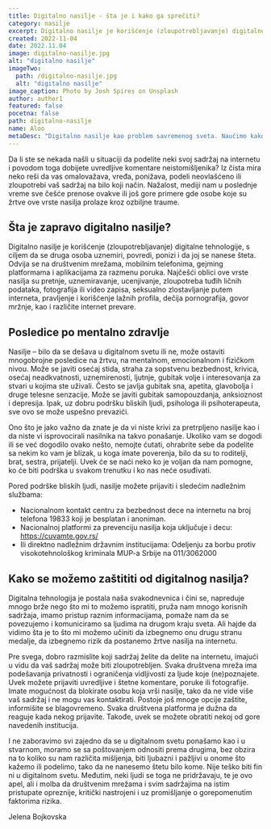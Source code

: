 ```yaml
---
title: Digitalno nasilje - šta je i kako ga sprečiti?
category: nasilje
excerpt: Digitalno nasilje je korišćenje (zloupotrebljavanje) digitalne tehnologije, s ciljem da se druga osoba uznemiri, povredi, ponizi i da joj se nanese šteta.
created: 2022-11-04
date: 2022.11.04
image: digitalno-nasilje.jpg
alt: "digitalno nasilje"
imageTwo:
  path: /digitalno-nasilje.jpg
  alt: "digitalno nasilje"
image_caption: Photo by Josh Spires on Unsplash
author: author1
featured: false
pocetna: false
path: digitalno-nasilje
name: Aloo
metaDesc: "Digitalno nasilje kao problem savremenog sveta. Naučimo kako da se ponašamo u digitalnom svetu i kako da se ponašamo ako neko sprovodi digitalno nasilje nad nama."
---
```


Da li ste se nekada našli u situaciji da podelite neki svoj sadržaj na internetu i povodom toga dobijete uvredljive komentare neistomišljenika? Iz čista mira neko reši da vas omalovažava, vređa, ponižava, podeli neovlašćeno ili zloupotrebi vaš sadržaj na bilo koji način. Nažalost, mediji nam u poslednje vreme sve češće prenose ovakve ili još gore primere gde osobe koje su žrtve ove vrste nasilja prolaze kroz ozbiljne traume. 

## Šta je zapravo digitalno nasilje?

Digitalno nasilje je korišćenje (zloupotrebljavanje) digitalne tehnologije, s ciljem da se druga osoba uznemiri, povredi, ponizi i da joj se nanese šteta. Odvija se na društvenim mrežama, mobilnim telefonima, gejming platformama i aplikacijama za razmenu poruka. Najčešći oblici ove vrste nasilja su pretnje, uznemiravanje, ucenjivanje, zloupotreba tuđih ličnih podataka, fotografija ili video zapisa, seksualno zlostavljanje putem interneta, pravljenje i korišćenje lažnih profila, dečija pornografija, govor mržnje, kao i različite internet prevare. 


## Posledice po mentalno zdravlje

Nasilje – bilo da se dešava u digitalnom svetu ili ne, može ostaviti mnogobrojne posledice na žrtvu, na mentalnom, emocionalnom i fizičkom nivou. 
Može se javiti osećaj stida, straha za sopstvenu bezbednost, krivica, osećaj neadkvatnosti, uznemirenosti, ljutnje, gubitak volje i interesovanja za stvari u kojima ste uživali. Često se javlja gubitak sna, apetita, glavobolja i druge telesne senzacije. Može se javiti gubitak samopouzdanja, anksioznost i depresija. Ipak, uz dobru podršku bliskih ljudi, psihologa ili psihoterapeuta, sve ovo se može uspešno prevazići. 

Ono što je jako važno da znate je da vi niste krivi za pretrpljeno nasilje kao i da niste vi isprovocirali nasilnika na takvo ponašanje. Ukoliko vam se dogodi ili se već dogodilo ovako nešto, nemojte ćutati, ohrabrite sebe da podelite sa nekim ko vam je blizak, u koga imate poverenja, bilo da su to roditelji, brat, sestra, prijatelji. Uvek će se naći neko ko je voljan da nam pomogne, ko će biti podrška u svakom trenutku i ko nas neće osuđivati. 


Pored podrške bliskih ljudi, nasilje možete prijaviti i sledećim nadležnim službama: 
- Nacionalnom kontakt centru za bezbednost dece na internetu na broj telefona 19833 koji je besplatan i anoniman. 
- Nacionalnoj platformi za prevenciju nasilja koja uključuje i decu: https://cuvamte.gov.rs/
- Ili direktno nadležnim državnim institucijama: Odeljenju za borbu protiv visokotehnološkog kriminala MUP-a Srbije na 011/3062000


## Kako se možemo zaštititi od digitalnog nasilja?

Digitalna tehnologija je postala naša svakodnevnica i čini se, napreduje mnogo brže nego što mi to možemo ispratiti, pruža nam mnogo korisnih sadržaja, imamo pristup raznim informacijama, pomaže nam da se povezujemo i komuniciramo sa ljudima na drugom kraju sveta. Ali hajde da vidimo šta je to što mi možemo učiniti da izbegnemo onu drugu stranu medalje, da izbegnemo rizik da postanemo žrtve nasilja na internetu.

Pre svega, dobro razmislite koji sadržaj želite da delite na internetu, imajući u vidu da vaš sadržaj može biti zloupotrebljen. Svaka društvena mreža ima podešavanja privatnosti i ograničenja vidljivosti za ljude koje (ne)poznajete. Uvek možete prijaviti uvredljive i štetne komentare, poruke ili fotografije. Imate mogućnost da blokirate osobu koja vrši nasilje, tako da ne vide više vaš sadržaj i ne mogu vas kontaktirati. Postoje još mnoge opcije zaštite, informišite se blagovremeno. Svaka društvena platforma je dužna da reaguje kada nekog prijavite. Takođe, uvek se možete obratiti nekoj od gore navedenih institucija. 

I ne zaboravimo svi zajedno da se u digitalnom svetu ponašamo kao i u stvarnom, moramo se sa poštovanjem odnositi prema drugima, bez obzira na to koliko su nam različita mišljenja, biti ljubazni i pažljivi u onome što kažemo ili podelimo, tako da ne nanesemo štetu bilo kome. Nije teško biti fin ni u digitalnom svetu. Međutim, neki ljudi se toga ne pridržavaju, te je ovo apel, ali i molba da društvenim mrežama i svim sadržajima na istim pristupate opreznije, kritički nastrojeni i uz promišljanje o gorepomenutim faktorima rizika.

Jelena Bojkovska

